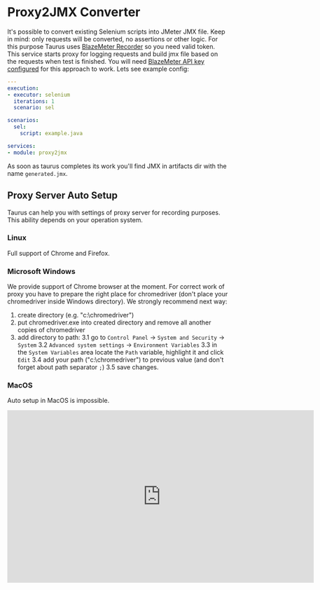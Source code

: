 # Proxy2JMX Converter

It's possible to convert existing Selenium scripts into JMeter JMX file. Keep in mind: only requests will be converted, no assertions or other logic. 
For this purpose Taurus uses [BlazeMeter Recorder](https://guide.blazemeter.com/hc/en-us/articles/207420545-BlazeMeter-Recorder-Mobile-Recorder-) so you need valid token. This service starts proxy for logging requests and build jmx file based on the requests when test is finished. You will need [BlazeMeter API key configured](BlazemeterReporter/#Personalized-Usage) for this approach to work. Lets see example config:

```yaml
---
execution:
- executor: selenium
  iterations: 1
  scenario: sel

scenarios:
  sel:
    script: example.java

services:
- module: proxy2jmx
```

As soon as taurus completes its work you'll find JMX in artifacts dir with the name `generated.jmx`.

## Proxy Server Auto Setup
Taurus can help you with settings of proxy server for recording purposes. This ability depends on your operation system.

### Linux 
Full support of Chrome and Firefox.

### Microsoft Windows
We provide support of Chrome browser at the moment. For correct work of proxy you have to prepare the right place
for chromedriver (don't place your chromedriver inside Windows directory). We strongly recommend next way:
1. create directory (e.g. "c:\chromedriver")
2. put chromedriver.exe into created directory and remove all another copies of chromedriver
3. add directory to path:
3.1 go to `Control Panel` -> `System and Security` -> `System`
3.2 `Advanced system settings` -> `Environment Variables`
3.3 in the `System Variables` area locate the `Path` variable, highlight it and click `Edit`
3.4 add your path ("c:\chromedriver") to previous value (and don't forget about path separator `;`)
3.5 save changes.

### MacOS
Auto setup in MacOS is impossible.

<iframe width="700" height="394" src="https://www.youtube.com/embed/zuZkCHW259U" frameborder="0" allowfullscreen></iframe>
